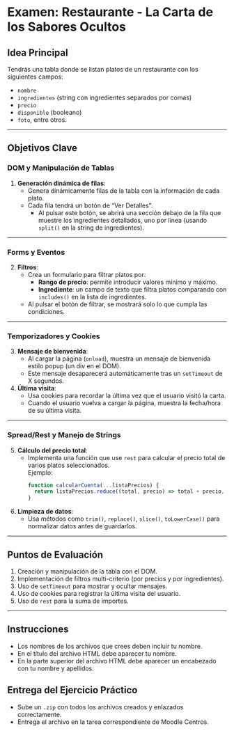 # Examen: Restaurante - La Carta de los Sabores Ocultos

## Idea Principal

Tendrás una tabla donde se listan platos de un restaurante con los siguientes campos:  
- `nombre`
- `ingredientes` (string con ingredientes separados por comas)
- `precio`
- `disponible` (booleano)
- `foto`, entre otros.

---

## Objetivos Clave

### DOM y Manipulación de Tablas
1. **Generación dinámica de filas**:  
   - Genera dinámicamente filas de la tabla con la información de cada plato.  
   - Cada fila tendrá un botón de “Ver Detalles”.  
     - Al pulsar este botón, se abrirá una sección debajo de la fila que muestre los ingredientes detallados, uno por línea (usando `split()` en la string de ingredientes).

---

### Forms y Eventos
2. **Filtros**:  
   - Crea un formulario para filtrar platos por:  
     - **Rango de precio**: permite introducir valores mínimo y máximo.  
     - **Ingrediente**: un campo de texto que filtra platos comparando con `includes()` en la lista de ingredientes.  
   - Al pulsar el botón de filtrar, se mostrará solo lo que cumpla las condiciones.

---

### Temporizadores y Cookies
3. **Mensaje de bienvenida**:  
   - Al cargar la página (`onload`), muestra un mensaje de bienvenida estilo popup (un div en el DOM).  
   - Este mensaje desaparecerá automáticamente tras un `setTimeout` de X segundos.  
4. **Última visita**:  
   - Usa cookies para recordar la última vez que el usuario visitó la carta.  
   - Cuando el usuario vuelva a cargar la página, muestra la fecha/hora de su última visita.

---

### Spread/Rest y Manejo de Strings
5. **Cálculo del precio total**:  
   - Implementa una función que use `rest` para calcular el precio total de varios platos seleccionados.  
     Ejemplo:  
     ```javascript
     function calcularCuenta(...listaPrecios) {
       return listaPrecios.reduce((total, precio) => total + precio, 0);
     }
     ```
6. **Limpieza de datos**:  
   - Usa métodos como `trim()`, `replace()`, `slice()`, `toLowerCase()` para normalizar datos antes de guardarlos.

---

## Puntos de Evaluación

1. Creación y manipulación de la tabla con el DOM.
2. Implementación de filtros multi-criterio (por precios y por ingredientes).
3. Uso de `setTimeout` para mostrar y ocultar mensajes.
4. Uso de cookies para registrar la última visita del usuario.
5. Uso de `rest` para la suma de importes.

---

## Instrucciones

- Los nombres de los archivos que crees deben incluir tu nombre.
- En el título del archivo HTML debe aparecer tu nombre.
- En la parte superior del archivo HTML debe aparecer un encabezado con tu nombre y apellidos.

## Entrega del Ejercicio Práctico

- Sube un `.zip` con todos los archivos creados y enlazados correctamente.
- Entrega el archivo en la tarea correspondiente de Moodle Centros.
